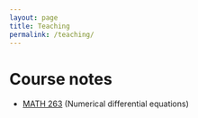 ```yaml
---
layout: page
title: Teaching
permalink: /teaching/
---
```


# Course notes

* [MATH 263](https://ethancsmith.github.io/math263-notes) (Numerical differential equations)
